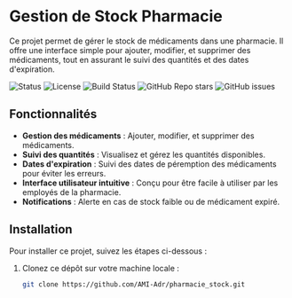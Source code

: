 # Gestion de Stock Pharmacie

Ce projet permet de gérer le stock de médicaments dans une pharmacie. Il offre une interface simple pour ajouter, modifier, et supprimer des médicaments, tout en assurant le suivi des quantités et des dates d'expiration.

![Status](https://img.shields.io/badge/Status-Active-green)
![License](https://img.shields.io/badge/License-MIT-blue)
![Build Status](https://img.shields.io/github/workflow/status/AMI-Adr/pharmacie_stock/CI)
![GitHub Repo stars](https://img.shields.io/github/stars/AMI-Adr/pharmacie_stock)
![GitHub issues](https://img.shields.io/github/issues/AMI-Adr/pharmacie_stock)

## Fonctionnalités

- **Gestion des médicaments** : Ajouter, modifier, et supprimer des médicaments.
- **Suivi des quantités** : Visualisez et gérez les quantités disponibles.
- **Dates d'expiration** : Suivi des dates de péremption des médicaments pour éviter les erreurs.
- **Interface utilisateur intuitive** : Conçu pour être facile à utiliser par les employés de la pharmacie.
- **Notifications** : Alerte en cas de stock faible ou de médicament expiré.

## Installation

Pour installer ce projet, suivez les étapes ci-dessous :

1. Clonez ce dépôt sur votre machine locale :
   ```bash
   git clone https://github.com/AMI-Adr/pharmacie_stock.git
